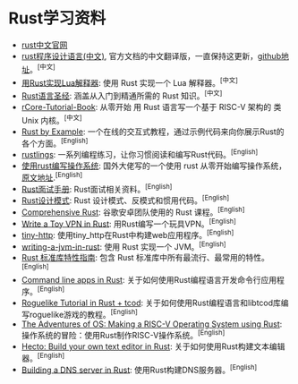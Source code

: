 # Rust学习资料

- [rust中文官网](https://www.rust-lang.org/zh-CN/)
- [rust程序设计语言(中文)](https://kaisery.github.io/trpl-zh-cn/), 官方文档的中文翻译版，一直保持这更新，[github地址](https://github.com/KaiserY/trpl-zh-cn)。<sup>[中文]</sup>
- [用Rust实现Lua解释器](https://github.com/WuBingzheng/build-lua-in-rust): 使用 Rust 实现一个 Lua 解释器。<sup>[中文]</sup>
- [Rust语言圣经](https://github.com/sunface/rust-course): 涵盖从入门到精通所需的 Rust 知识。<sup>[中文]</sup>
- [rCore-Tutorial-Book](https://rcore-os.cn/rCore-Tutorial-Book-v3/index.html): 从零开始 用 Rust 语言写一个基于 RISC-V 架构的 类 Unix 内核。<sup>[中文]</sup>
- [Rust by Example](https://doc.rust-lang.org/rust-by-example/): 一个在线的交互式教程，通过示例代码来向你展示Rust的各个方面。<sup>[English]</sup>
- [rustlings](https://github.com/rust-lang/rustlings): 一系列编程练习，让你习惯阅读和编写Rust代码。<sup>[English]</sup>
- [使用rust编写操作系统](https://github.com/rustcc/writing-an-os-in-rust): 国外大佬写的一个使用 rust 从零开始编写操作系统，[原文地址](https://os.phil-opp.com/).<sup>[English]</sup>
- [Rust面试手册](https://github.com/imhq/rust-interview-handbook): Rust面试相关资料。<sup>[English]</sup>
- [Rust设计模式](https://github.com/rust-unofficial/patterns): Rust 设计模式、反模式和惯用代码。<sup>[English]</sup>
- [Comprehensive Rust](https://github.com/google/comprehensive-rust): 谷歌安卓团队使用的 Rust 课程。<sup>[English]</sup>
- [Write a Toy VPN in Rust](https://write.yiransheng.com/vpn): 用Rust编写一个玩具VPN。<sup>[English]</sup>
- [tiny-http](https://rust.code-maven.com/tiny-http): 使用tiny_http在Rust中构建web应用程序。<sup>[English]</sup>
- [writing-a-jvm-in-rust](https://andreabergia.com/series/writing-a-jvm-in-rust/): 使用 Rust 实现一个 JVM。<sup>[English]</sup>
- [Rust 标准库特性指南](https://github.com/pretzelhammer/rust-blog/blob/master/posts/translations/zh-hans/tour-of-rusts-standard-library-traits.md): 包含 Rust 标准库中所有最流行、最常用的特性。<sup>[English]</sup>
- [Command line apps in Rust](https://rust-cli.github.io/book/index.html#command-line-apps-in-rust): 关于如何使用Rust编程语言开发命令行应用程序。<sup>[English]</sup>
- [Roguelike Tutorial in Rust + tcod](https://tomassedovic.github.io/roguelike-tutorial/): 关于如何使用Rust编程语言和libtcod库编写roguelike游戏的教程。<sup>[English]</sup>
- [The Adventures of OS: Making a RISC-V Operating System using Rust](https://osblog.stephenmarz.com/): 操作系统的冒险：使用Rust制作RISC-V操作系统。<sup>[English]</sup>
- [Hecto: Build your own text editor in Rust](https://www.flenker.blog/hecto/): 关于如何使用Rust构建文本编辑器。<sup>[English]</sup>
- [Building a DNS server in Rust](https://github.com/EmilHernvall/dnsguide/blob/master/README.md): 使用Rust构建DNS服务器。<sup>[English]</sup>